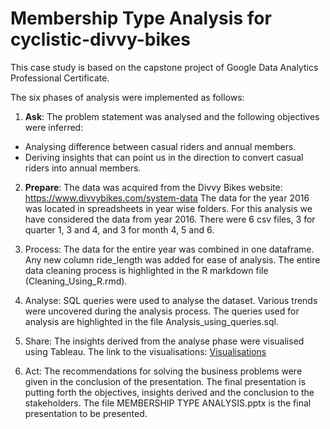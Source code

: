 # Membership Type Analysis for cyclistic-divvy-bikes

This case study is based on the capstone project of Google Data Analytics Professional Certificate.

The six phases of analysis were implemented as follows:

1. **Ask**:
The problem statement was analysed and the following objectives were inferred:
  - Analysing difference between casual riders and annual members.
  - Deriving insights that can point us in the direction to convert casual riders into annual members.

2. **Prepare**:
The data was acquired from the Divvy Bikes website: https://www.divvybikes.com/system-data
The data for the year 2016 was located in spreadsheets in year wise folders.
For this analysis we have considered the data from year 2016. There were 6 csv files, 3 for quarter 1, 3 and 4, and 3 for month 4, 5 and 6.

3. Process:
The data for the entire year was combined in one dataframe. Any new column ride_length was added for ease of analysis. The entire data cleaning process is highlighted in the R markdown file (Cleaning_Using_R.rmd).

4. Analyse:
SQL queries were used to analyse the dataset. Various trends were uncovered during the analysis process. The queries used for analysis are highlighted in the file Analysis_using_queries.sql.

5. Share:
The insights derived from the analyse phase were visualised using Tableau. The link to the visualisations:
[Visualisations](https://public.tableau.com/views/MembershipTypeAnalysisforcyclistic-divvy-bikes/AVERAGERIDELENGTHVSWEEKDAY?:language=en-US&:display_count=n&:origin=viz_share_link)

6. Act:
The recommendations for solving the business problems were given in the conclusion of the presentation. The final presentation is putting forth the objectives, insights derived and the conclusion to the stakeholders.
The file MEMBERSHIP TYPE ANALYSIS.pptx is the final presentation to be presented.

